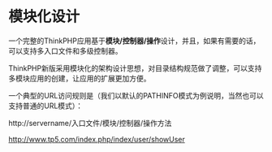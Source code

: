# 模块化设计

一个完整的ThinkPHP应用基于**模块/控制器/操作**设计，并且，如果有需要的话，可以支持多入口文件和多级控制器。

ThinkPHP新版采用模块化的架构设计思想，对目录结构规范做了调整，可以支持多模块应用的创建，让应用的扩展更加方便。

一个典型的URL访问规则是（我们以默认的PATHINFO模式为例说明，当然也可以支持普通的URL模式）：

http://servername/入口文件/模块/控制器/操作方法

http://www.tp5.com/index.php/index/user/showUser



